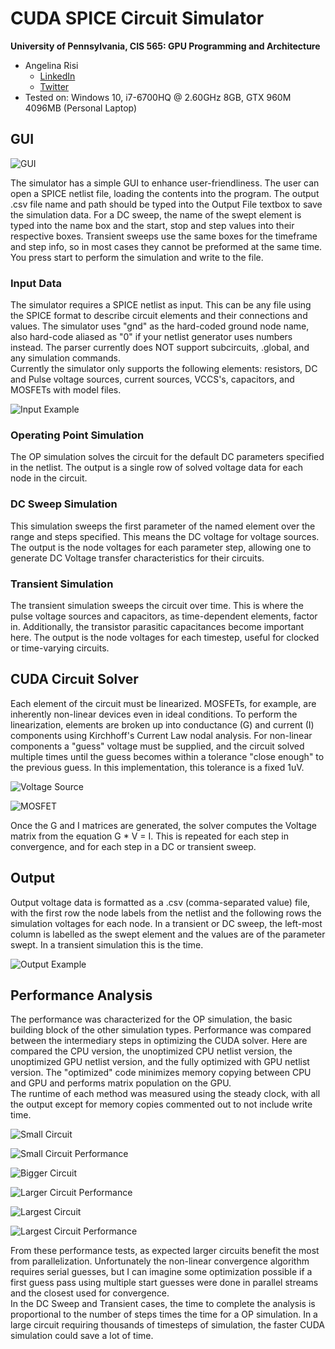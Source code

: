CUDA SPICE Circuit Simulator
======================
**University of Pennsylvania, CIS 565: GPU Programming and Architecture**

* Angelina Risi
  * [LinkedIn](www.linkedin.com/in/angelina-risi)
  * [Twitter](https://twitter.com/Angelina_Risi)
* Tested on: Windows 10, i7-6700HQ @ 2.60GHz 8GB, GTX 960M 4096MB (Personal Laptop)

## GUI
  
![GUI](img/GUI.PNG)
  
The simulator has a simple GUI to enhance user-friendliness. The user can open a SPICE netlist file, loading the contents into the program. The output .csv file name and path should be typed into the Output File textbox to save the simulation data. For a DC sweep, the name of the swept element is typed into the name box and the start, stop and step values into their respective boxes. Transient sweeps use the same boxes for the timeframe and step info, so in most cases they cannot be preformed at the same time.
You press start to perform the simulation and write to the file.

### Input Data
  
The simulator requires a SPICE netlist as input. This can be any file using the SPICE format to describe circuit elements and their connections and values. The simulator uses "gnd" as the hard-coded ground node name, also hard-code aliased as "0" if your netlist generator uses numbers instead. The parser currently does NOT support subcircuits, .global, and any simulation commands.  
Currently the simulator only supports the following elements: resistors, DC and Pulse voltage sources, current sources, VCCS's, capacitors, and MOSFETs with model files.  
  
![Input Example](img/Test1spi.PNG)
  
### Operating Point Simulation
  
The OP simulation solves the circuit for the default DC parameters specified in the netlist. The output is a single row of solved voltage data for each node in the circuit.
  
  
### DC Sweep Simulation
  
This simulation sweeps the first parameter of the named element over the range and steps specified. This means the DC voltage for voltage sources. The output is the node voltages for each parameter step, allowing one to generate DC Voltage transfer characteristics for their circuits.  
  
### Transient Simulation
  
The transient simulation sweeps the circuit over time. This is where the pulse voltage sources and capacitors, as time-dependent elements, factor in. Additionally, the transistor parasitic capacitances become important here. The output is the node voltages for each timestep, useful for clocked or time-varying circuits.
  
  
## CUDA Circuit Solver  
  
  
Each element of the circuit must be linearized. MOSFETs, for example, are inherently non-linear devices even in ideal conditions. To perform the linearization, elements are broken up into conductance (G) and current (I) components using Kirchhoff's Current Law nodal analysis. For non-linear components a "guess" voltage must be supplied, and the circuit solved multiple times until the guess becomes within a tolerance "close enough" to the previous guess. In this implementation, this tolerance is a fixed 1uV. 
  
![Voltage Source](img/VDC_to_IandG.png)
  
![MOSFET](img/NMOS_to_IandG.png)
  
  
 Once the G and I matrices are generated, the solver computes the Voltage matrix from the equation G * V = I. This is repeated for each step in convergence, and for each step in a DC or transient sweep.
 
 ## Output  
   
 Output voltage data is formatted as a .csv (comma-separated value) file, with the first row the node labels from the netlist and the following rows the simulation voltages for each node. In a transient or DC sweep, the left-most column is labelled as the swept element and the values are of the parameter swept. In a transient simulation this is the time.  
   
 ![Output Example](img/outputExample.PNG)
   
  
## Performance Analysis
  
The performance was characterized for the OP simulation, the basic building block of the other simulation types. Performance was compared between the intermediary steps in optimizing the CUDA solver. Here are compared the CPU version, the unoptimized CPU netlist version, the unoptimized GPU netlist version, and the fully optimized with GPU netlist version. The "optimized" code minimizes memory copying between CPU and GPU and performs matrix population on the GPU.  
The runtime of each method was measured using the steady clock, with all the output except for memory copies commented out to not include write time.  
  
  
![Small Circuit](img/TransientTestCircuit.PNG)  
  
![Small Circuit Performance](img/PerfSmall.PNG)  
  
![Bigger Circuit](img/100N_test.PNG)
  
![Larger Circuit Performance](img/PerfBig.PNG) 
  
![Largest Circuit](img/1000N_test.PNG)   
  
![Largest Circuit Performance](img/PerfLargest.PNG)  

From these performance tests, as expected larger circuits benefit the most from parallelization. Unfortunately the non-linear convergence algorithm requires serial guesses, but I can imagine some optimization possible if a first guess pass using multiple start guesses were done in parallel streams and the closest used for convergence.  
In the DC Sweep and Transient cases, the time to complete the analysis is proportional to the number of steps times the time for a OP simulation. In a large circuit requiring thousands of timesteps of simulation, the faster CUDA simulation could save a lot of time.
  
  
  
  